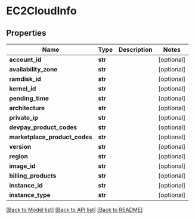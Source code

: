 # EC2CloudInfo

## Properties
Name | Type | Description | Notes
------------ | ------------- | ------------- | -------------
**account_id** | **str** |  | [optional] 
**availability_zone** | **str** |  | [optional] 
**ramdisk_id** | **str** |  | [optional] 
**kernel_id** | **str** |  | [optional] 
**pending_time** | **str** |  | [optional] 
**architecture** | **str** |  | [optional] 
**private_ip** | **str** |  | [optional] 
**devpay_product_codes** | **str** |  | [optional] 
**marketplace_product_codes** | **str** |  | [optional] 
**version** | **str** |  | [optional] 
**region** | **str** |  | [optional] 
**image_id** | **str** |  | [optional] 
**billing_products** | **str** |  | [optional] 
**instance_id** | **str** |  | [optional] 
**instance_type** | **str** |  | [optional] 

[[Back to Model list]](../README.md#documentation-for-models) [[Back to API list]](../README.md#documentation-for-api-endpoints) [[Back to README]](../README.md)


